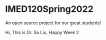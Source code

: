 # IMED120Spring2022
An open source project for our great students!

Hi, This is Dr. Sa Liu, Happy Week 2